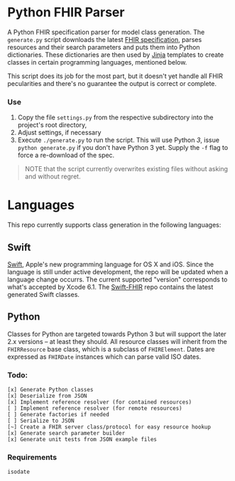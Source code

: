 Python FHIR Parser
==================

A Python FHIR specification parser for model class generation.
The `generate.py` script downloads the latest [FHIR specification][fhir], parses resources and their search parameters and puts them into Python dictionaries.
These dictionaries are then used by [Jinja][] templates to create classes in certain programming languages, mentioned below.

This script does its job for the most part, but it doesn't yet handle all FHIR pecularities and there's no guarantee the output is correct or complete.

### Use ###

1. Copy the file `settings.py` from the respective subdirectory into the project's root directory, 
2. Adjust settings, if necessary
3. Execute `./generate.py` to run the script.
    This will use Python _3_, issue `python generate.py` if you don't have Python 3 yet.
    Supply the `-f` flag to force a re-download of the spec.

> NOTE that the script currently overwrites existing files without asking and without regret.


Languages
=========

This repo currently supports class generation in the following languages:

Swift
-----

[Swift][], Apple's new programming language for OS X and iOS.
Since the language is still under active development, the repo will be updated when a language change occurrs.
The current supported "version" corresponds to what's accepted by Xcode 6.1.
The [Swift-FHIR][] repo contains the latest generated Swift classes.

Python
------

Classes for Python are targeted towards Python 3 but will support the later 2.x versions – at least they should.
All resource classes will inherit from the `FHIRResource` base class, which is a subclass of `FHIRElement`.
Dates are expressed as `FHIRDate` instances which can parse valid ISO dates.

### Todo: ###

```text
[x] Generate Python classes
[x] Deserialize from JSON
[x] Implement reference resolver (for contained resources)
[ ] Implement reference resolver (for remote resources)
[ ] Generate factories if needed
[ ] Serialize to JSON
[~] Create a FHIR server class/protocol for easy resource hookup
[x] Generate search parameter builder
[x] Generate unit tests from JSON example files
```

### Requirements ###

```text
isodate
```


[fhir]: http://www.hl7.org/implement/standards/fhir/
[jinja]: http://jinja.pocoo.org
[swift]: https://developer.apple.com/swift/
[swift-fhir]: https://github.com/p2/Swift-FHIR
